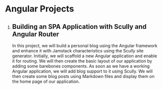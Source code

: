 # Angular Projects

1. ## Building an SPA Application with Scully and Angular Router

    In this project, we will build a personal blog using the Angular framework and enhance it with Jamstack characteristics using the Scully site generator. Initially, we will scaffold a new Angular application and enable it for routing. We will then create the basic layout of our application by adding some barebones components. As soon as we have a working Angular application, we will add blog support to it using Scully. We will then create some blog posts using Markdown files and display them on the home page of our application.